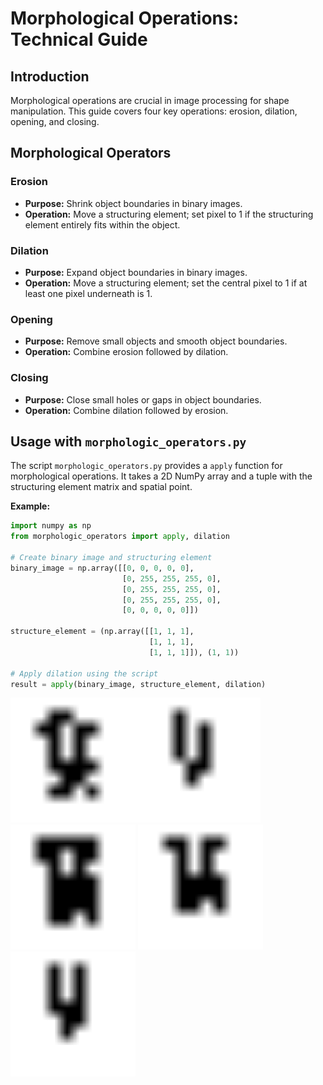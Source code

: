 # Morphological Operations: Technical Guide

## Introduction

Morphological operations are crucial in image processing for shape manipulation. This guide covers four key operations: erosion, dilation, opening, and closing.

## Morphological Operators

### Erosion

- **Purpose:** Shrink object boundaries in binary images.
- **Operation:** Move a structuring element; set pixel to 1 if the structuring element entirely fits within the object.

### Dilation

- **Purpose:** Expand object boundaries in binary images.
- **Operation:** Move a structuring element; set the central pixel to 1 if at least one pixel underneath is 1.

### Opening

- **Purpose:** Remove small objects and smooth object boundaries.
- **Operation:** Combine erosion followed by dilation.

### Closing

- **Purpose:** Close small holes or gaps in object boundaries.
- **Operation:** Combine dilation followed by erosion.

## Usage with `morphologic_operators.py`

The script `morphologic_operators.py` provides a `apply` function for morphological operations. It takes a 2D NumPy array and a tuple with the structuring element matrix and spatial point.

**Example:**

```python
import numpy as np
from morphologic_operators import apply, dilation

# Create binary image and structuring element
binary_image = np.array([[0, 0, 0, 0, 0],
                         [0, 255, 255, 255, 0],
                         [0, 255, 255, 255, 0],
                         [0, 255, 255, 255, 0],
                         [0, 0, 0, 0, 0]])

structure_element = (np.array([[1, 1, 1],
                               [1, 1, 1],
                               [1, 1, 1]]), (1, 1))

# Apply dilation using the script
result = apply(binary_image, structure_element, dilation)

```

<img src="imgs/pixel_img.png" alt="Initial" width="200"/><img src="results/erosion.PNG" alt="Erosion" width="200"/> <img src="results/dilation.PNG" alt="Dilation" width="200"/> <img src="results/opening.PNG" alt="Opening" width="200"/> <img src="results/closing.PNG" alt="Closing" width="200"/>
